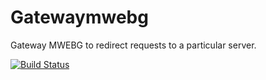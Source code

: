 # Gatewaymwebg
Gateway MWEBG to redirect requests to a particular server.

[![Build Status](https://api.travis-ci.org/DanielDanteDosSantosViana/gatewaymwebg.svg)](https://api.travis-ci.org/DanielDanteDosSantosViana/gatewaymwebg.svg?branch=master)
